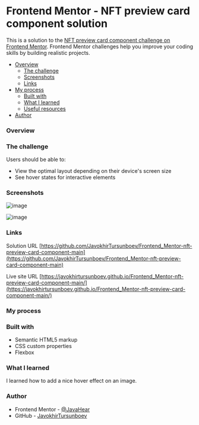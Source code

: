 # Frontend Mentor - NFT preview card component solution

This is a solution to the [NFT preview card component challenge on Frontend Mentor](https://www.frontendmentor.io/challenges/nft-preview-card-component-SbdUL_w0U). Frontend Mentor challenges help you improve your coding skills by building realistic projects.


- [Overview](#overview)
  - [The challenge](#the-challenge)
  - [Screenshots](#screenshots)
  - [Links](#links)
- [My process](#my-process)
  - [Built with](#built-with)
  - [What I learned](#what-i-learned)
  - [Useful resources](#useful-resources)
- [Author](#author)

### Overview

### The challenge

Users should be able to:

- View the optimal layout depending on their device's screen size
- See hover states for interactive elements

### Screenshots
![image](https://user-images.githubusercontent.com/93634237/211179740-9bcd8435-79b5-4cf1-9ae7-0d25e9baa489.png)

![image](https://user-images.githubusercontent.com/93634237/211179589-d23a85c5-d179-492e-a7c8-4dba1546cf07.png)

### Links
Solution URL [https://github.com/JavokhirTursunboev/Frontend_Mentor-nft-preview-card-component-main](https://github.com/JavokhirTursunboev/Frontend_Mentor-nft-preview-card-component-main)

Live site URL [https://javokhirtursunboev.github.io/Frontend_Mentor-nft-preview-card-component-main/](https://javokhirtursunboev.github.io/Frontend_Mentor-nft-preview-card-component-main/)

### My process

### Built with

- Semantic HTML5 markup
- CSS custom properties
- Flexbox

### What I learned

I learned how to add a nice hover effect on an image.

### Author
- Frontend Mentor - [@JavaHear](https://www.frontendmentor.io/profile/JavaHear)
- GitHub - [JavokhirTursunboev](https://github.com/JavokhirTursunboev)

